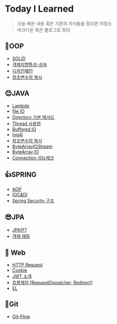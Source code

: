 # Today I Learned
> 오늘 배운 내용 혹은 기존의 지식들을 정리한 저장소 <br/>
> 마크다운 혹은 블로그로 정리

## 🙌OOP
- [SOLID](https://github.com/hyojin107/TIL/blob/main/OOP/SOLID.md)
- [객체지향특성-상속](https://github.com/hyojin107/TIL/blob/main/OOP/%EA%B0%9D%EC%B2%B4%EC%A7%80%ED%96%A5%ED%8A%B9%EC%84%B1-%EC%83%81%EC%86%8D.md)
- [디자인패턴](https://github.com/hyojin107/TIL/blob/main/OOP/%EB%94%94%EC%9E%90%EC%9D%B8%ED%8C%A8%ED%84%B4.md)
- [참조변수의 복사](https://github.com/hyojin107/TIL/blob/main/OOP/%EC%B0%B8%EC%A1%B0%EB%B3%80%EC%88%98%EC%9D%98%20%EB%B3%B5%EC%82%AC.md)

## 😊JAVA
- [Lambda](https://github.com/hyojin107/TIL/blob/main/java/Lambda.md)
- [file IO](https://hyojin-blog.tistory.com/8)
- [Directory 기본 메서드](https://hyojin-blog.tistory.com/10)
- [Thread 사용법](https://hyojin-blog.tistory.com/11)
- [Buffered IO](https://hyojin-blog.tistory.com/12)
- [log4j](https://hyojin-blog.tistory.com/13)
- [참조변수의 복사](https://hyojin-blog.tistory.com/14)
- [ByteArrayIOStream](https://hyojin-blog.tistory.com/9)
- [ByteArray IO](https://hyojin-blog.tistory.com/23)
- [Connection 성능체크](https://hyojin-blog.tistory.com/21)

## 👍SPRING
- [AOP](https://github.com/hyojin107/TIL/blob/main/spring/AOP.md)
- [IOC&DI](https://github.com/hyojin107/TIL/blob/main/spring/IOC&DI.md)
- [Spring Security 구조](https://hyojin-blog.tistory.com/15)

## 😎JPA
- [JPA란?](https://hyojin-blog.tistory.com/5)
- [객체 매핑](https://hyojin-blog.tistory.com/16)

## 🐣 Web
- [HTTP Request](https://hyojin-blog.tistory.com/20)
- [Cookie](https://hyojin-blog.tistory.com/17)
- [JWT 소개](https://hyojin-blog.tistory.com/18)
- [흐름제어 [RequestDispatcher, Redirect]](https://hyojin-blog.tistory.com/19)
- [EL](https://hyojin-blog.tistory.com/22)

## 🎈Git
- [Git-Flow](https://hyojin-blog.tistory.com/7)


